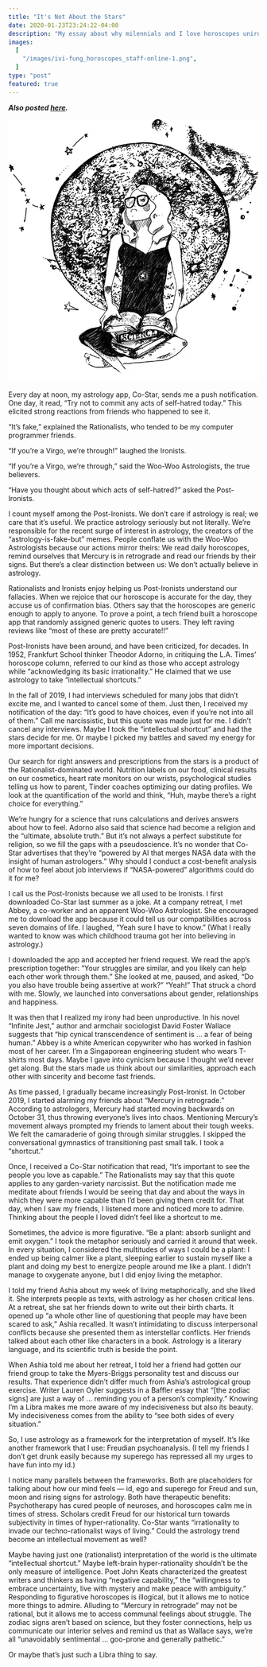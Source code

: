 ```yaml
---
title: "It's Not About the Stars"
date: 2020-01-23T23:24:22-04:00
description: "My essay about why milennials and I love horoscopes unironically."
images:
  [
    "/images/ivi-fung_horoscopes_staff-online-1.png",
  ]
type: "post"
featured: true
---
```


**_Also posted [here](https://yaledailynews.com/blog/2020/01/23/its-not-about-the-stars/)._**

![It's Not About the Stars Cover Photo by Ivy Fund](/images/ivi-fung_horoscopes_staff-online-1.png "Drawing by Ivy Fung")

Every day at noon, my astrology app, Co-Star, sends me a push notification. One day, it read, “Try not to commit any acts of self-hatred today.” This elicited strong reactions from friends who happened to see it.

“It’s fake,” explained the Rationalists, who tended to be my computer programmer friends.

“If you’re a Virgo, we’re through!” laughed the Ironists.

“If you’re a Virgo, we’re through,” said the Woo-Woo Astrologists, the true believers.

“Have you thought about which acts of self-hatred?” asked the Post-Ironists.

I count myself among the Post-Ironists. We don’t care if astrology is real; we care that it’s useful. We practice astrology seriously but not literally. We’re responsible for the recent surge of interest in astrology, the creators of the “astrology-is-fake-but” memes. People conflate us with the Woo-Woo Astrologists because our actions mirror theirs: We read daily horoscopes, remind ourselves that Mercury is in retrograde and read our friends by their signs. But there’s a clear distinction between us: We don’t actually believe in astrology.

Rationalists and Ironists enjoy helping us Post-Ironists understand our fallacies. When we rejoice that our horoscope is accurate for the day, they accuse us of confirmation bias. Others say that the horoscopes are generic enough to apply to anyone. To prove a point, a tech friend built a horoscope app that randomly assigned generic quotes to users. They left raving reviews like “most of these are pretty accurate!!”

Post-Ironists have been around, and have been criticized, for decades. In 1952, Frankfurt School thinker Theodor Adorno, in critiquing the L.A. Times’ horoscope column, referred to our kind as those who accept astrology while “acknowledging its basic irrationality.” He claimed that we use astrology to take “intellectual shortcuts.”

In the fall of 2019, I had interviews scheduled for many jobs that didn’t excite me, and I wanted to cancel some of them. Just then, I received my notification of the day: “It’s good to have choices, even if you’re not into all of them.” Call me narcissistic, but this quote was made just for me. I didn’t cancel any interviews. Maybe I took the “intellectual shortcut” and had the stars decide for me. Or maybe I picked my battles and saved my energy for more important decisions.

Our search for right answers and prescriptions from the stars is a product of the Rationalist-dominated world. Nutrition labels on our food, clinical results on our cosmetics, heart rate monitors on our wrists, psychological studies telling us how to parent, Tinder coaches optimizing our dating profiles. We look at the quantification of the world and think, “Huh, maybe there’s a right choice for everything.”

We’re hungry for a science that runs calculations and derives answers about how to feel. Adorno also said that science had become a religion and the “ultimate, absolute truth.” But it’s not always a perfect substitute for religion, so we fill the gaps with a pseudoscience. It’s no wonder that Co-Star advertises that they’re “powered by AI that merges NASA data with the insight of human astrologers.” Why should I conduct a cost-benefit analysis of how to feel about job interviews if “NASA-powered” algorithms could do it for me?

I call us the Post-Ironists because we all used to be Ironists. I first downloaded Co-Star last summer as a joke. At a company retreat, I met Abbey, a co-worker and an apparent Woo-Woo Astrologist. She encouraged me to download the app because it could tell us our compatibilities across seven domains of life. I laughed, “Yeah sure I have to know.” (What I really wanted to know was which childhood trauma got her into believing in astrology.)

I downloaded the app and accepted her friend request. We read the app’s prescription together: “Your struggles are similar, and you likely can help each other work through them.” She looked at me, paused, and asked, “Do you also have trouble being assertive at work?” “Yeah!” That struck a chord with me. Slowly, we launched into conversations about gender, relationships and happiness.

It was then that I realized my irony had been unproductive. In his novel “Infinite Jest,” author and armchair sociologist David Foster Wallace suggests that “hip cynical transcendence of sentiment is … a fear of being human.” Abbey is a white American copywriter who has worked in fashion most of her career. I’m a Singaporean engineering student who wears T-shirts most days. Maybe I gave into cynicism because I thought we’d never get along. But the stars made us think about our similarities, approach each other with sincerity and become fast friends.

As time passed, I gradually became increasingly Post-Ironist. In October 2019, I started alarming my friends about “Mercury in retrograde.” According to astrologers, Mercury had started moving backwards on October 31, thus throwing everyone’s lives into chaos. Mentioning Mercury’s movement always prompted my friends to lament about their tough weeks. We felt the camaraderie of going through similar struggles. I skipped the conversational gymnastics of transitioning past small talk. I took a “shortcut.”

Once, I received a Co-Star notification that read, “It’s important to see the people you love as capable.” The Rationalists may say that this quote applies to any garden-variety narcissist. But the notification made me meditate about friends I would be seeing that day and about the ways in which they were more capable than I’d been giving them credit for. That day, when I saw my friends, I listened more and noticed more to admire. Thinking about the people I loved didn’t feel like a shortcut to me.

Sometimes, the advice is more figurative. “Be a plant: absorb sunlight and emit oxygen.” I took the metaphor seriously and carried it around that week. In every situation, I considered the multitudes of ways I could be a plant: I ended up being calmer like a plant, sleeping earlier to sustain myself like a plant and doing my best to energize people around me like a plant. I didn’t manage to oxygenate anyone, but I did enjoy living the metaphor.

I told my friend Ashia about my week of living metaphorically, and she liked it. She interprets people as texts, with astrology as her chosen critical lens. At a retreat, she sat her friends down to write out their birth charts. It opened up “a whole other line of questioning that people may have been scared to ask,” Ashia recalled. It wasn’t intimidating to discuss interpersonal conflicts because she presented them as interstellar conflicts. Her friends talked about each other like characters in a book. Astrology is a literary language, and its scientific truth is beside the point.

When Ashia told me about her retreat, I told her a friend had gotten our friend group to take the Myers-Briggs personality test and discuss our results. That experience didn’t differ much from Ashia’s astrological group exercise. Writer Lauren Oyler suggests in a Baffler essay that “[the zodiac signs] are just a way of … reminding you of a person’s complexity.” Knowing I’m a Libra makes me more aware of my indecisiveness but also its beauty. My indecisiveness comes from the ability to “see both sides of every situation.”

So, I use astrology as a framework for the interpretation of myself. It’s like another framework that I use: Freudian psychoanalysis. (I tell my friends I don’t get drunk easily because my superego has repressed all my urges to have fun into my id.)

I notice many parallels between the frameworks. Both are placeholders for talking about how our mind feels — id, ego and superego for Freud and sun, moon and rising signs for astrology. Both have therapeutic benefits: Psychotherapy has cured people of neuroses, and horoscopes calm me in times of stress. Scholars credit Freud for our historical turn towards subjectivity in times of hyper-rationality. Co-Star wants “irrationality to invade our techno-rationalist ways of living.” Could the astrology trend become an intellectual movement as well?

Maybe having just one (rationalist) interpretation of the world is the ultimate “intellectual shortcut.” Maybe left-brain hyper-rationality shouldn’t be the only measure of intelligence. Poet John Keats characterized the greatest writers and thinkers as having “negative capability,” the “willingness to embrace uncertainty, live with mystery and make peace with ambiguity.” Responding to figurative horoscopes is illogical, but it allows me to notice more things to admire. Alluding to “Mercury in retrograde” may not be rational, but it allows me to access communal feelings about struggle. The zodiac signs aren’t based on science, but they foster connections, help us communicate our interior selves and remind us that as Wallace says, we’re all “unavoidably sentimental … goo-prone and generally pathetic.”

Or maybe that’s just such a Libra thing to say.
